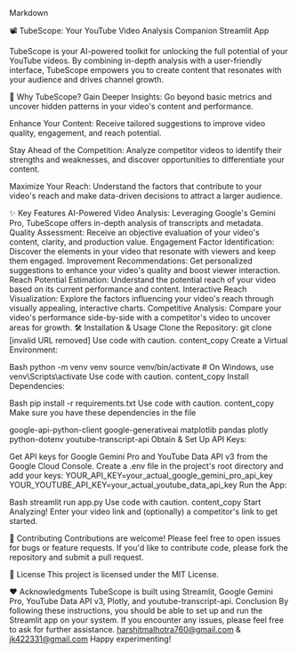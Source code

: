 Markdown

📽️ TubeScope: Your YouTube Video Analysis Companion
Streamlit App

TubeScope is your AI-powered toolkit for unlocking the full potential of your YouTube videos. By combining in-depth analysis with a user-friendly interface, TubeScope empowers you to create content that resonates with your audience and drives channel growth.

🚀 Why TubeScope?
Gain Deeper Insights: Go beyond basic metrics and uncover hidden patterns in your video's content and performance.

Enhance Your Content: Receive tailored suggestions to improve video quality, engagement, and reach potential.

Stay Ahead of the Competition: Analyze competitor videos to identify their strengths and weaknesses, and discover opportunities to differentiate your content.

Maximize Your Reach: Understand the factors that contribute to your video's reach and make data-driven decisions to attract a larger audience.

✨ Key Features
AI-Powered Video Analysis: Leveraging Google's Gemini Pro, TubeScope offers in-depth analysis of transcripts and metadata.
Quality Assessment: Receive an objective evaluation of your video's content, clarity, and production value.
Engagement Factor Identification: Discover the elements in your video that resonate with viewers and keep them engaged.
Improvement Recommendations: Get personalized suggestions to enhance your video's quality and boost viewer interaction.
Reach Potential Estimation: Understand the potential reach of your video based on its current performance and content.
Interactive Reach Visualization: Explore the factors influencing your video's reach through visually appealing, interactive charts.
Competitive Analysis: Compare your video's performance side-by-side with a competitor's video to uncover areas for growth.
🛠️ Installation & Usage
Clone the Repository:
git clone [invalid URL removed]
Use code with caution. content_copy Create a Virtual Environment:

Bash python -m venv venv source venv/bin/activate # On Windows, use venv\Scripts\activate Use code with caution. content_copy Install Dependencies:

Bash pip install -r requirements.txt Use code with caution. content_copy Make sure you have these dependencies in the file

google-api-python-client google-generativeai matplotlib pandas plotly python-dotenv youtube-transcript-api Obtain & Set Up API Keys:

Get API keys for Google Gemini Pro and YouTube Data API v3 from the Google Cloud Console. Create a .env file in the project's root directory and add your keys: YOUR_API_KEY=your_actual_google_gemini_pro_api_key YOUR_YOUTUBE_API_KEY=your_actual_youtube_data_api_key Run the App:

Bash streamlit run app.py Use code with caution. content_copy Start Analyzing! Enter your video link and (optionally) a competitor's link to get started.

🤝 Contributing Contributions are welcome! Please feel free to open issues for bugs or feature requests. If you'd like to contribute code, please fork the repository and submit a pull request.

📜 License This project is licensed under the MIT License.

❤️ Acknowledgments TubeScope is built using Streamlit, Google Gemini Pro, YouTube Data API v3, Plotly, and youtube-transcript-api.
Conclusion
By following these instructions, you should be able to set up and run the Streamlit app on your system. If you encounter any issues, please feel free to ask for further assistance. harshitmalhotra760@gmail.com & jk422331@gmail.com Happy experimenting!




